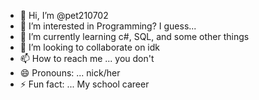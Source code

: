 - 👋 Hi, I’m @pet210702
- 👀 I’m interested in Programming? I guess...
- 🌱 I’m currently learning c#, SQL, and some other things
- 💞️ I’m looking to collaborate on idk
- 📫 How to reach me ... you don't
- 😄 Pronouns: ... nick/her
- ⚡ Fun fact: ... My school career

<!---
pet210702/pet210702 is a ✨ special ✨ repository because its `README.md` (this file) appears on your GitHub profile.
You can click the Preview link to take a look at your changes.
--->
